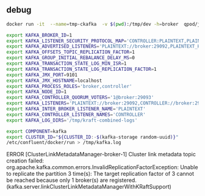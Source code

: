 ## debug

```bash
docker run -it  --name=tmp-ckafka  -v $(pwd):/tmp/dev -h=broker  qpod/jdk11 bash

export KAFKA_BROKER_ID=1
export KAFKA_LISTENER_SECURITY_PROTOCOL_MAP='CONTROLLER:PLAINTEXT,PLAINTEXT:PLAINTEXT,PLAINTEXT_HOST:PLAINTEXT'
export KAFKA_ADVERTISED_LISTENERS='PLAINTEXT://broker:29092,PLAINTEXT_HOST://localhost:9092'
export KAFKA_OFFSETS_TOPIC_REPLICATION_FACTOR=1
export KAFKA_GROUP_INITIAL_REBALANCE_DELAY_MS=0
export KAFKA_TRANSACTION_STATE_LOG_MIN_ISR=1
export KAFKA_TRANSACTION_STATE_LOG_REPLICATION_FACTOR=1
export KAFKA_JMX_PORT=9101
export KAFKA_JMX_HOSTNAME=localhost
export KAFKA_PROCESS_ROLES='broker,controller'
export KAFKA_NODE_ID=1
export KAFKA_CONTROLLER_QUORUM_VOTERS='1@broker:29093'
export KAFKA_LISTENERS='PLAINTEXT://broker:29092,CONTROLLER://broker:29093,PLAINTEXT_HOST://0.0.0.0:9092'
export KAFKA_INTER_BROKER_LISTENER_NAME='PLAINTEXT'
export KAFKA_CONTROLLER_LISTENER_NAMES='CONTROLLER'
export KAFKA_LOG_DIRS='/tmp/kraft-combined-logs'

export COMPONENT=kafka
export CLUSTER_ID="${CLUSTER_ID:-$(kafka-storage random-uuid)}"
/etc/confluent/docker/run > /tmp/kafka.log
```

ERROR [ClusterLinkMetadataManager-broker-1] Cluster link metadata topic creation failed: org.apache.kafka.common.errors.InvalidReplicationFactorException: Unable to replicate the partition 3 time(s): The target replication factor of 3 cannot be reached because only 1 broker(s) are registered. (kafka.server.linkClusterLinkMetadataManagerWithKRaftSupport)
